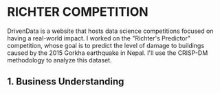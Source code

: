 # RICHTER COMPETITION
DrivenData is a website that hosts data science competitions focused on having a real-world impact. I worked on the "Richter's Predictor" competition, whose goal is to predict the level of damage to buildings caused by the 2015 Gorkha earthquake in Nepal. I'll use the CRISP-DM methodology to analyze this dataset. 

## 1. Business Understanding


